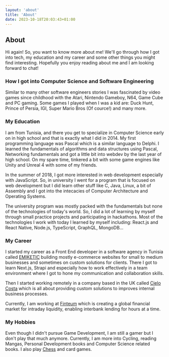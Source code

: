 ```yaml
---
layout: 'about'
title: 'About'
date: 2023-10-18T20:03:43+01:00
---
```


## About

Hi again! So, you want to know more about me! We'll go through how I got into tech, my education and my career and some other things you might find interesting. Hopefully you enjoy reading about me and I am looking forward to chat!

### How I got into Computer Science and Software Engineering

Similar to many other software engineers stories I was fascinated by video games since childhood with the Atari, Nintendo Gameboy, N64, Game Cube and PC gaming. Some games I played when I was a kid are: Duck Hunt, Prince of Persia, IGI, Super Mario Bros (Of cource!) and many more.

### My Education

I am from Tunisia, and there you get to specialize in Computer Science early on in high school and that is exactly what I did in 2014. My first programming language was Pascal which is a similar language to Delphi. I learned the fundamentals of algorithms and data structures using Pascal, Networking fundamentals and got a little bit into webdev by the last year of high school. On my spare time, tinkered a bit with some game engines like Unity and Unreal 4 with some of my friends.

In the summer of 2018, I got more interested in web development especially with JavaScript. So, in university I went for a program that is focused on web development but I did learn other stuff like C, Java, Linux, a bit of Assembly and I got into the intecacies of Computer Architecture and Operating Systems.

The university program was mostly packed with the fundamentals but none of the technologies of today's world. So, I did a lot of learning by myself through small practice projects and participating in hackathons. Most of the technologies I work with today I learned by myself including: React.js and React Native, Node.js, TypeScript, GraphQL, MongoDB...

### My Career

I started my career as a Front End developer in a software agency in Tunisia called [EMIKETIC](https://www.emiketic.com) building mostly e-commerce websites for small to medium businesses and sometimes on custom solutions for clients. There I got to learn Next.js, Strapi and especially how to work effectively in a team environment where I got to hone my communication and collaboration skills.

Then I started working remotely in a company based in the UK called [Cielo Costa](https://cielocosta.com) which is all about providing custom solutions to improves internal business processes.

Currently, I am working at [Finteum](https://finteum.com) which is creating a global financial market for intraday liquidity, enabling interbank lending for hours at a time.

### My Hobbies

Even though I didn't pursue Game Development, I am still a gamer but I don't play that much anymore. Currently, I am more into Cycling, reading Mangas, Personal Development books and Computer Science related books. I also play [Chess](https://www.chess.com/member/hazemkrimi) and card games.